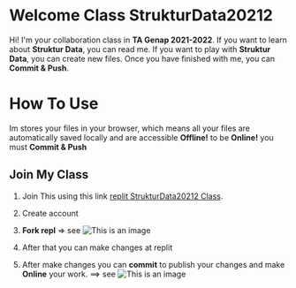 # Welcome Class StrukturData20212
Hi! I'm your collaboration class in **TA Genap 2021-2022**. If you want to learn about **Struktur Data**, you can read me. If you want to play with **Struktur Data**, you can create new files. Once you have finished with me, you can **Commit & Push**.

# How To Use
Im stores your files in your browser, which means all your files are automatically saved locally and are accessible **Offline!** to be **Online!** you must **Commit & Push**

## Join My Class
1. Join This using this link [replit StrukturData20212 Class](https://replit.com/@FeriFebriaFebri/StrukturData20212#README.md).
2. Create account

3. **Fork repl** ⇒ see ![This is an image](../blob/main/1.PNG)
4. After that you can make changes at replit
5. After make changes you can **commit** to publish your changes and make **Online** your work. ==> see  ![This is an image](../blob/main/2.PNG)
